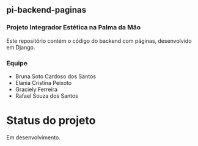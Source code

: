 ## pi-backend-paginas

### Projeto Integrador Estética na Palma da Mão

Este repositório contém o código do backend com páginas, desenvolvido em Django.

### Equipe
- Bruna Soto Cardoso dos Santos  
- Elania Cristina Peixoto  
- Graciely Ferreira  
- Rafael Souza dos Santos

# Status do projeto
Em desenvolvimento.
